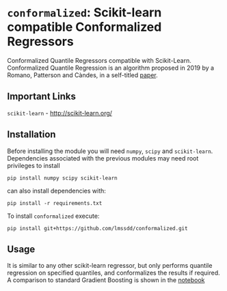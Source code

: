 # `conformalized`: Scikit-learn compatible Conformalized Regressors

Conformalized Quantile Regressors compatible with Scikit-Learn.
Conformalized Quantile Regression is an algorithm proposed in 2019 by a Romano, Patterson and Càndes, in a self-titled [paper](https://arxiv.org/pdf/1905.03222.pdf).


## Important Links
`scikit-learn` - http://scikit-learn.org/

## Installation
Before installing the module you will need `numpy`, `scipy` and `scikit-learn`.
Dependencies associated with the previous modules may need root privileges to install

```
pip install numpy scipy scikit-learn
```
can also install dependencies with:

```
pip install -r requirements.txt
```

To install `conformalized` execute:
```shell
pip install git+https://github.com/lmssdd/conformalized.git
```

## Usage
It is similar to any other scikit-learn regressor, but only performs quantile regression on specified quantiles, and conformalizes the results if required. A comparison to standard Gradient Boosting is shown in the [notebook](https://github.com/lmssdd/conformalized/blob/plot_gradient_boosting_quantile.ipynb)


